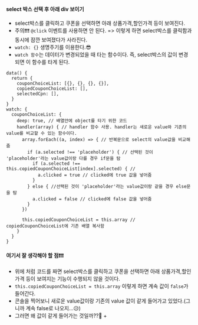 #### select 박스 선택 후 아래 div 보이기
+ select박스를 클릭하고 쿠폰을 선택하면 아래 상품가격,할인가격 등이 보여진다.
+ 주의❗❗❗ `@click` 이벤트를 사용하면 안 된다. => 이렇게 하면 select박스를 클릭함과 동시에 잠깐 보여졌다가 사라진다.
+ `watch: {}` 생명주기를 이용한다.😎 
+ `watch 함수`는 데이터가 변경되었을 때 타는 함수이다. 즉, select박스의 값이 변경되면 이 함수를 타게 된다.
```node
data() {
  return {
    couponChoiceList: [{}, {}, {}, {}],
    copiedCouponChoiceList: [],
    selectedCpn: [],
  }
}
watch: {
  couponChoiceList: {
    deep: true, // 배열안에 object를 타기 위한 코드
    handler(array) { // handler 함수 사용. handler는 새로운 value와 기존의 value를 비교할 수 있는 함수이다.
      array.forEach((a, index) => { // 반복문으로 select의 value값을 비교해줌 
        if (a.selected !== 'placeholder') { // 선택된 것이 'placeholder'라는 value값이랑 다를 경우 if문을 탐
          if (a.selected !== this.copiedCouponChoiceList[index].selected) { // 
            a.clicked = true // clicked에 true 값을 넣어줌
          }
        } else { //선택된 것이 'placeholder'라는 value값이랑 같을 경우 else문을 탐
          a.clicked = false // clicked에 false 값을 넣어줌
        }
      })

      this.copiedCouponChoiceList = this.array // copiedCouponChoiceList에 기존 배열 복사함
    }
  }
}
```
#### 여기서 잘 생각해야 할 점❗❗❗
+ 위에 처럼 코드를 짜면 select박스를 클릭하고 쿠폰을 선택하면 아래 상품가격,할인가격 등이 보여지는 기능이 수행되지 않을 것이다.
+ `this.copiedCouponChoiceList = this.array` 이렇게 하면 계속 값이 `false`가 들어간다.
+ 콘솔을 찍어보니 새로운 value값이랑 기존의 value 값이 같게 들어가고 있었다.(그니까 계속 false로 나오지...😥)
+ 그러면 왜 값이 같게 들어가는 것일까??🧐
  + 






